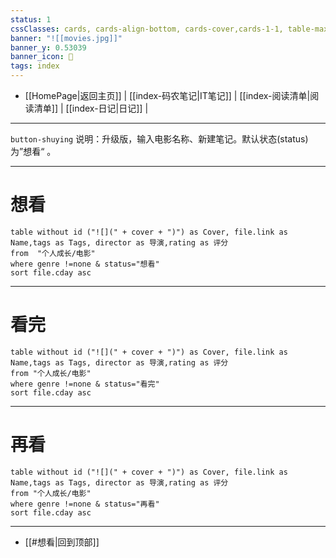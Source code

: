 ```yaml
---
status: 1
cssClasses: cards, cards-align-bottom, cards-cover,cards-1-1, table-max,cards-cols-8
banner: "![[movies.jpg]]"
banner_y: 0.53039
banner_icon: 🎥
tags: index
---
```


- [[HomePage|返回主页]] | [[index-码农笔记|IT笔记]] | [[index-阅读清单|阅读清单]] | [[index-日记|日记]] |

---

`button-shuying`  说明：升级版，输入电影名称、新建笔记。默认状态(status) 为”想看“ 。

---

#  想看

```dataview
table without id ("![](" + cover + ")") as Cover, file.link as Name,tags as Tags, director as 导演,rating as 评分
from  "个人成长/电影"
where genre !=none & status="想看" 
sort file.cday asc 

```
---

#  看完

```dataview
table without id ("![](" + cover + ")") as Cover, file.link as Name,tags as Tags, director as 导演,rating as 评分
from "个人成长/电影"
where genre !=none & status="看完" 
sort file.cday asc 

```
---

# 再看

```dataview
table without id ("![](" + cover + ")") as Cover, file.link as Name,tags as Tags, director as 导演,rating as 评分
from "个人成长/电影"
where genre !=none & status="再看" 
sort file.cday asc 

```
---


- [[#想看|回到顶部]]